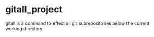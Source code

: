 # gitall_project
gitall is a command to effect all git subrepositories below the current working directory
